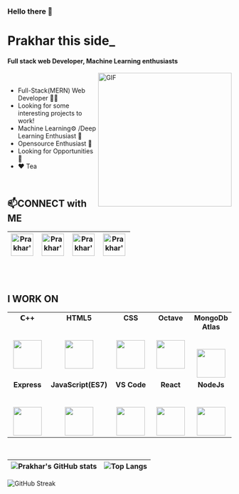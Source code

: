 ### Hello there 👋

#  Prakhar this side_
#### Full stack web Developer, Machine Learning enthusiasts

<img align="right" alt="GIF"  width="300px" src="https://media2.giphy.com/media/fwbzI2kV3Qrlpkh59e/giphy.gif" />

<br>

-  Full-Stack(MERN) Web Developer 🧑‍💻
-  Looking for some interesting projects to work! 
-  Machine Learning⚙️ /Deep Learning Enthusiast 🤖
-  Opensource Enthusiast 💪
-  Looking for Opportunities 🙋
-  ❤️ Tea 
<br>


## 📫CONNECT with ME 
| <a href="https://www.linkedin.com/in/prakhar-vasistha-b36bb2183/" class = "d-inline" width = "30%" >   <img align="left" alt="Prakhar's LinkedIN" width="50px" height="50px" src="https://image.flaticon.com/icons/png/512/174/174857.png" /></a> 	| <a href="https://www.hackerrank.com/vasistha_prakhar" class = "d-inline" width = "30%">  <img align="left" alt="Prakhar's HackerRank" width="50px" height="50px" src="https://upload.wikimedia.org/wikipedia/commons/4/40/HackerRank_Icon-1000px.png" /></a> 	| <a href="https://leetcode.com/AlphaPV/" class = "d-inline" width = "30%">  <img align="left" alt="Prakhar's LeetCode" width="50px" height="50px" src="https://pathrise-website-guide-wp.s3.us-west-1.amazonaws.com/guides/wp-content/uploads/2019/05/10175228/images-11.png" /></a> 	| <a href="https://twitter.com/PRAKHAR0608" class = "d-inline" width = "30%">   <img align="left" alt="Prakhar's Twitter" width="50px" height="50px" src="https://help.twitter.com/content/dam/help-twitter/brand/logo.png" /></a> 	|
|---------------------------------------------------------------------------------------------------------------------------------------------------------------------------------------------------------------------------------------------------	|--------------------------------------------------------------------------------------------------------------------------------------------------------------------------------------------------------------------------------------------------------------	|-------------------------------------------------------------------------------------------------------------------------------------------------------------------------------------------------------------------------------------------------------------------------------------	|----------------------------------------------------------------------------------------------------------------------------------------------------------------------------------------------------------------------------------	|

<br><br>

## I WORK ON

<table>
  <tbody>
    <tr valign="top">
      <td width="25%" align="center">
        <span><strong>𝗖++</span><br><br><br>
        <img height="64px" src="https://upload.wikimedia.org/wikipedia/commons/thumb/1/18/ISO_C%2B%2B_Logo.svg/800px-ISO_C%2B%2B_Logo.svg.png">
      </td>
      <td width="25%" align="center">
        <span><strong>HTML5</span><br><br><br>
        <img height="64px" src="https://cdn.dribbble.com/users/2982/screenshots/105527/shot_1296040109.png">
      </td>
      <td width="25%" align="center">
        <span><strong>CSS</span><br><br><br>
        <img height="64px" src="https://www.logolynx.com/images/logolynx/s_3b/3b9d42a73e06ccac04deb9073e5235ba.png">
      </td>
       <td width="25%" align="center">
        <span><strong>Octave</span><br><br><br>
        <img height="64px" src="https://upload.wikimedia.org/wikipedia/commons/thumb/6/6a/Gnu-octave-logo.svg/1024px-Gnu-octave-logo.svg.png">
      </td>
       <td width="25%" align="center">
        <span><strong>MongoDb Atlas</span><br><br><br>
        <img height="64px" src="https://cdn.iconscout.com/icon/free/png-512/mongodb-5-1175140.png">
      </td>
    </tr>
    <tr valign="top">
      <td width="25%" align="center">
        <span><strong>Express</span><br><br><br>
        <img height="64px" src="https://www.edureka.co/blog/wp-content/uploads/2019/07/express-logo.png">
      </td>
      <td width="25%" align="center">
        <span><strong>JavaScript(ES7)</span><br><br><br>
        <img height="64px" src="https://appdividend.com/wp-content/uploads/2018/01/Javascript-ES7-Async-Await-Tutorial-With-Example-From-Scratch.jpg">
      </td>
      <td width="25%" align="center">
        <span><strong>VS Code</span><br><br><br>
        <img height="64px" src="https://upload.wikimedia.org/wikipedia/commons/thumb/9/9a/Visual_Studio_Code_1.35_icon.svg/1024px-Visual_Studio_Code_1.35_icon.svg.png">
      </td>
       <td width="25%" align="center">
        <span><strong>React</span><br><br><br>
        <img height="64px" src="https://icons-for-free.com/iconfiles/png/512/design+development+facebook+framework+mobile+react+icon-1320165723839064798.png">
      </td>
      <td width="25%" align="center">
        <span><strong>NodeJs</span><br><br><br>
        <img height="64px" src="https://cdn4.iconfinder.com/data/icons/logos-3/454/nodejs-new-pantone-white-512.png">
      </td>
      
  </tbody>
</table>

<br>


| ![Prakhar's GitHub stats](https://github-readme-stats.vercel.app/api?username=VasisthaPrakhar&count_private=true&show_icons=true&theme=tokyonight) | ![Top Langs](https://github-readme-stats.vercel.app/api/top-langs/?username=vasisthaprakhar&langs_count=10&show_icons=true&theme=radical) | 
|------------------- |---------- | 


![GitHub Streak](http://github-readme-streak-stats.herokuapp.com?user=vasisthaprakhar&ring=dd2727&fire=dd2727&theme=radical)



